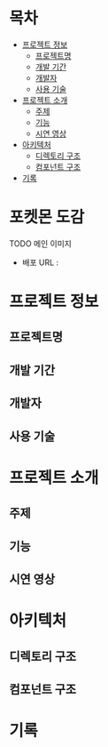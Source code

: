 # 목차

- [프로젝트 정보](#프로젝트-정보)
  - [프로젝트명](#프로젝트명)
  - [개발 기간](#개발-기간)
  - [개발자](#개발자)
  - [사용 기술](#사용-기술)
- [프로젝트 소개](#프로젝트-소개)
  - [주제](#주제)
  - [기능](#기능)
  - [시연 영상](#시연-영상)
- [아키텍처](#아키텍처)
  - [디렉토리 구조](#디렉토리-구조)
  - [컴포넌트 구조](#컴포넌트-구조)
- [기록](#기록)

# 포켓몬 도감

TODO 메인 이미지

- 배포 URL :

# 프로젝트 정보

## 프로젝트명

## 개발 기간

## 개발자

## 사용 기술

# 프로젝트 소개

## 주제

## 기능

## 시연 영상

# 아키텍처

## 디렉토리 구조

## 컴포넌트 구조

# 기록

